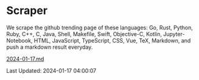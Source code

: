 # Scraper

We scrape the github trending page of these languages: Go, Rust, Python, Ruby, C++, C, Java, Shell, Makefile, Swift, Objective-C, Kotlin, Jupyter-Notebook, HTML, JavaScript, TypeScript, CSS, Vue, TeX, Markdown, and push a markdown result everyday.

[2024-01-17.md](https://github.com/yangwenmai/github-trending-backup/blob/master/2024-01-17.md)

Last Updated: 2024-01-17 04:00:07